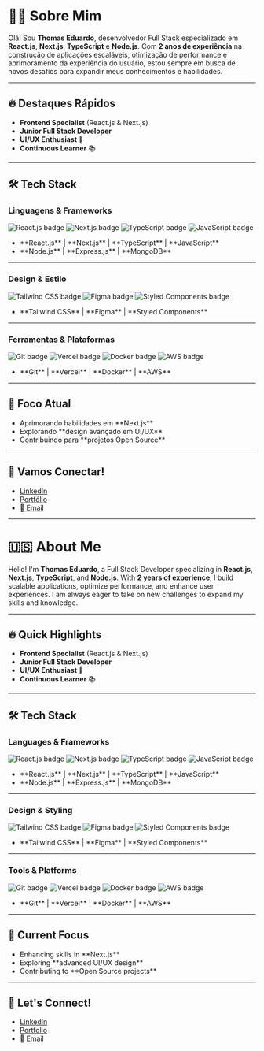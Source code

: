 # 👨‍💻 **Sobre Mim**
Olá! Sou **Thomas Eduardo**, desenvolvedor Full Stack especializado em **React.js**, **Next.js**, **TypeScript** e **Node.js**. Com **2 anos de experiência** na construção de aplicações escaláveis, otimização de performance e aprimoramento da experiência do usuário, estou sempre em busca de novos desafios para expandir meus conhecimentos e habilidades.

---

## 🔥 **Destaques Rápidos**
<ul>
  <li><strong>Frontend Specialist</strong> (React.js & Next.js)</li>
  <li><strong>Junior Full Stack Developer</strong></li>
  <li><strong>UI/UX Enthusiast</strong> 🎨</li>
  <li><strong>Continuous Learner</strong> 📚</li>
</ul>

---

## 🛠️ **Tech Stack**

### **Linguagens & Frameworks**
<p>
  <img src="https://img.shields.io/badge/-React.js-61DAFB?style=flat-square&logo=react&logoColor=black" alt="React.js badge">
  <img src="https://img.shields.io/badge/-Next.js-000000?style=flat-square&logo=next.js&logoColor=white" alt="Next.js badge">
  <img src="https://img.shields.io/badge/-TypeScript-007ACC?style=flat-square&logo=typescript&logoColor=white" alt="TypeScript badge">
  <img src="https://img.shields.io/badge/-JavaScript-F7DF1E?style=flat-square&logo=javascript&logoColor=black" alt="JavaScript badge">
</p>
<ul>
  <li>**React.js** | **Next.js** | **TypeScript** | **JavaScript**</li>
  <li>**Node.js** | **Express.js** | **MongoDB**</li>
</ul>

---

### **Design & Estilo**
<p>
  <img src="https://img.shields.io/badge/-Tailwind%20CSS-06B6D4?style=flat-square&logo=tailwind-css&logoColor=white" alt="Tailwind CSS badge">
  <img src="https://img.shields.io/badge/-Figma-F24E1E?style=flat-square&logo=figma&logoColor=white" alt="Figma badge">
  <img src="https://img.shields.io/badge/-Styled%20Components-DB7093?style=flat-square&logo=styled-components&logoColor=white" alt="Styled Components badge">
</p>
<ul>
  <li>**Tailwind CSS** | **Figma** | **Styled Components**</li>
</ul>

---

### **Ferramentas & Plataformas**
<p>
  <img src="https://img.shields.io/badge/-Git-F05032?style=flat-square&logo=git&logoColor=white" alt="Git badge">
  <img src="https://img.shields.io/badge/-Vercel-000000?style=flat-square&logo=vercel&logoColor=white" alt="Vercel badge">
  <img src="https://img.shields.io/badge/-Docker-2496ED?style=flat-square&logo=docker&logoColor=white" alt="Docker badge">
  <img src="https://img.shields.io/badge/-AWS-232F3E?style=flat-square&logo=amazonaws&logoColor=white" alt="AWS badge">
</p>
<ul>
  <li>**Git** | **Vercel** | **Docker** | **AWS**</li>
</ul>

---

## 🚀 **Foco Atual**
<ul>
  <li>Aprimorando habilidades em **Next.js**</li>
  <li>Explorando **design avançado em UI/UX**</li>
  <li>Contribuindo para **projetos Open Source**</li>
</ul>

---

## 🔗 **Vamos Conectar!**
<ul>
  <li><a href="https://linkedin.com/in/seu-perfil" target="_blank">LinkedIn</a></li>
  <li><a href="https://www.devthm.site/" target="_blank">Portfólio</a></li>
  <li><a href="mailto:developer.thomas@outlook.com.br">📧 Email</a></li>
</ul>

---

# 🇺🇸 **About Me**
Hello! I'm **Thomas Eduardo**, a Full Stack Developer specializing in **React.js**, **Next.js**, **TypeScript**, and **Node.js**. With **2 years of experience**, I build scalable applications, optimize performance, and enhance user experiences. I am always eager to take on new challenges to expand my skills and knowledge.

---

## 🔥 **Quick Highlights**
<ul>
  <li><strong>Frontend Specialist</strong> (React.js & Next.js)</li>
  <li><strong>Junior Full Stack Developer</strong></li>
  <li><strong>UI/UX Enthusiast</strong> 🎨</li>
  <li><strong>Continuous Learner</strong> 📚</li>
</ul>

---

## 🛠️ **Tech Stack**

### **Languages & Frameworks**
<p>
  <img src="https://img.shields.io/badge/-React.js-61DAFB?style=flat-square&logo=react&logoColor=black" alt="React.js badge">
  <img src="https://img.shields.io/badge/-Next.js-000000?style=flat-square&logo=next.js&logoColor=white" alt="Next.js badge">
  <img src="https://img.shields.io/badge/-TypeScript-007ACC?style=flat-square&logo=typescript&logoColor=white" alt="TypeScript badge">
  <img src="https://img.shields.io/badge/-JavaScript-F7DF1E?style=flat-square&logo=javascript&logoColor=black" alt="JavaScript badge">
</p>
<ul>
  <li>**React.js** | **Next.js** | **TypeScript** | **JavaScript**</li>
  <li>**Node.js** | **Express.js** | **MongoDB**</li>
</ul>

---

### **Design & Styling**
<p>
  <img src="https://img.shields.io/badge/-Tailwind%20CSS-06B6D4?style=flat-square&logo=tailwind-css&logoColor=white" alt="Tailwind CSS badge">
  <img src="https://img.shields.io/badge/-Figma-F24E1E?style=flat-square&logo=figma&logoColor=white" alt="Figma badge">
  <img src="https://img.shields.io/badge/-Styled%20Components-DB7093?style=flat-square&logo=styled-components&logoColor=white" alt="Styled Components badge">
</p>
<ul>
  <li>**Tailwind CSS** | **Figma** | **Styled Components**</li>
</ul>

---

### **Tools & Platforms**
<p>
  <img src="https://img.shields.io/badge/-Git-F05032?style=flat-square&logo=git&logoColor=white" alt="Git badge">
  <img src="https://img.shields.io/badge/-Vercel-000000?style=flat-square&logo=vercel&logoColor=white" alt="Vercel badge">
  <img src="https://img.shields.io/badge/-Docker-2496ED?style=flat-square&logo=docker&logoColor=white" alt="Docker badge">
  <img src="https://img.shields.io/badge/-AWS-232F3E?style=flat-square&logo=amazonaws&logoColor=white" alt="AWS badge">
</p>
<ul>
  <li>**Git** | **Vercel** | **Docker** | **AWS**</li>
</ul>

---

## 🚀 **Current Focus**
<ul>
  <li>Enhancing skills in **Next.js**</li>
  <li>Exploring **advanced UI/UX design**</li>
  <li>Contributing to **Open Source projects**</li>
</ul>

---

## 🔗 **Let's Connect!**
<ul>
  <li><a href="https://linkedin.com/in/seu-perfil" target="_blank">LinkedIn</a></li>
  <li><a href="https://www.devthm.site/" target="_blank">Portfolio</a></li>
  <li><a href="mailto:developer.thomas@outlook.com.br">📧 Email</a></li>
</ul>